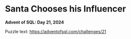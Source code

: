# Santa Chooses his Influencer

**Advent of SQL: Day 21, 2024**

Puzzle text: <https://adventofsql.com/challenges/21>
